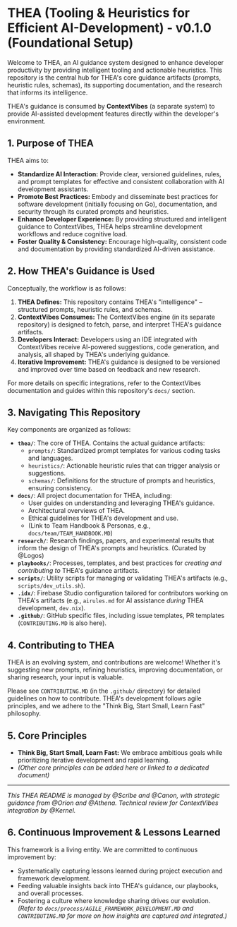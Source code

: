 # THEA (Tooling & Heuristics for Efficient AI-Development) - v0.1.0 (Foundational Setup)

Welcome to THEA, an AI guidance system designed to enhance developer productivity by providing intelligent tooling and actionable heuristics. This repository is the central hub for THEA's core guidance artifacts (prompts, heuristic rules, schemas), its supporting documentation, and the research that informs its intelligence.

THEA's guidance is consumed by **ContextVibes** (a separate system) to provide AI-assisted development features directly within the developer's environment.

## 1. Purpose of THEA

THEA aims to:

* **Standardize AI Interaction:** Provide clear, versioned guidelines, rules, and prompt templates for effective and consistent collaboration with AI development assistants.
* **Promote Best Practices:** Embody and disseminate best practices for software development (initially focusing on Go), documentation, and security through its curated prompts and heuristics.
* **Enhance Developer Experience:** By providing structured and intelligent guidance to ContextVibes, THEA helps streamline development workflows and reduce cognitive load.
* **Foster Quality & Consistency:** Encourage high-quality, consistent code and documentation by providing standardized AI-driven assistance.

## 2. How THEA's Guidance is Used

Conceptually, the workflow is as follows:

1. **THEA Defines:** This repository contains THEA's "intelligence" – structured prompts, heuristic rules, and schemas.
2. **ContextVibes Consumes:** The ContextVibes engine (in its separate repository) is designed to fetch, parse, and interpret THEA's guidance artifacts.
3. **Developers Interact:** Developers using an IDE integrated with ContextVibes receive AI-powered suggestions, code generation, and analysis, all shaped by THEA's underlying guidance.
4. **Iterative Improvement:** THEA's guidance is designed to be versioned and improved over time based on feedback and new research.

For more details on specific integrations, refer to the ContextVibes documentation and guides within this repository's `docs/` section.

## 3. Navigating This Repository

Key components are organized as follows:

* **`thea/`**: The core of THEA. Contains the actual guidance artifacts:
  * `prompts/`: Standardized prompt templates for various coding tasks and languages.
  * `heuristics/`: Actionable heuristic rules that can trigger analysis or suggestions.
  * `schemas/`: Definitions for the structure of prompts and heuristics, ensuring consistency.
* **`docs/`**: All project documentation for THEA, including:
  * User guides on understanding and leveraging THEA's guidance.
  * Architectural overviews of THEA.
  * Ethical guidelines for THEA's development and use.
  * (Link to Team Handbook & Personas, e.g., `docs/team/TEAM_HANDBOOK.MD`)
* **`research/`**: Research findings, papers, and experimental results that inform the design of THEA's prompts and heuristics. (Curated by @Logos)
* **`playbooks/`**: Processes, templates, and best practices for *creating and contributing to* THEA's guidance artifacts.
* **`scripts/`**: Utility scripts for managing or validating THEA's artifacts (e.g., `scripts/dev_utils.sh`).
* **`.idx/`**: Firebase Studio configuration tailored for contributors working on THEA's artifacts (e.g., `airules.md` for AI assistance *during* THEA development, `dev.nix`).
* **`.github/`**: GitHub specific files, including issue templates, PR templates (`CONTRIBUTING.MD` is also here).

## 4. Contributing to THEA

THEA is an evolving system, and contributions are welcome! Whether it's suggesting new prompts, refining heuristics, improving documentation, or sharing research, your input is valuable.

Please see `CONTRIBUTING.MD` (in the `.github/` directory) for detailed guidelines on how to contribute. THEA's development follows agile principles, and we adhere to the "Think Big, Start Small, Learn Fast" philosophy.

## 5. Core Principles

* **Think Big, Start Small, Learn Fast:** We embrace ambitious goals while prioritizing iterative development and rapid learning.
* *(Other core principles can be added here or linked to a dedicated document)*

---
*This THEA README is managed by @Scribe and @Canon, with strategic guidance from @Orion and @Athena. Technical review for ContextVibes integration by @Kernel.*

## 6. Continuous Improvement & Lessons Learned

This framework is a living entity. We are committed to continuous improvement by:

* Systematically capturing lessons learned during project execution and framework development.
* Feeding valuable insights back into THEA's guidance, our playbooks, and overall processes.
* Fostering a culture where knowledge sharing drives our evolution.
*(Refer to `docs/process/AGILE_FRAMEWORK_DEVELOPMENT.MD` and `CONTRIBUTING.MD` for more on how insights are captured and integrated.)*
